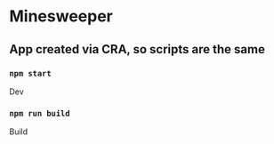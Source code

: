 # Minesweeper


## App created via CRA, so scripts are the same


### `npm start`

Dev


### `npm run build`

Build